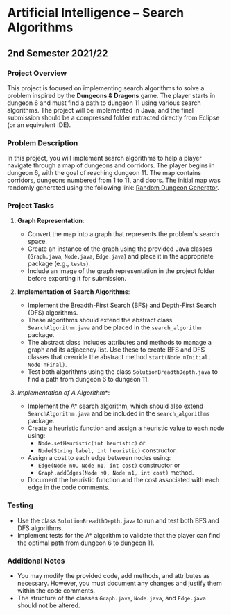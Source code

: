 # Artificial Intelligence – Search Algorithms

## 2nd Semester 2021/22

### Project Overview

This project is focused on implementing search algorithms to solve a problem inspired by the **Dungeons & Dragons** game. The player starts in dungeon 6 and must find a path to dungeon 11 using various search algorithms. The project will be implemented in Java, and the final submission should be a compressed folder extracted directly from Eclipse (or an equivalent IDE).


### Problem Description

In this project, you will implement search algorithms to help a player navigate through a map of dungeons and corridors. The player begins in dungeon 6, with the goal of reaching dungeon 11. The map contains corridors, dungeons numbered from 1 to 11, and doors. The initial map was randomly generated using the following link: [Random Dungeon Generator](https://donjon.bin.sh/fantasy/dungeon/).

### Project Tasks

1. **Graph Representation**:
    - Convert the map into a graph that represents the problem's search space.
    - Create an instance of the graph using the provided Java classes (`Graph.java`, `Node.java`, `Edge.java`) and place it in the appropriate package (e.g., `tests`).
    - Include an image of the graph representation in the project folder before exporting it for submission.

2. **Implementation of Search Algorithms**:
    - Implement the Breadth-First Search (BFS) and Depth-First Search (DFS) algorithms.
    - These algorithms should extend the abstract class `SearchAlgorithm.java` and be placed in the `search_algorithm` package.
    - The abstract class includes attributes and methods to manage a graph and its adjacency list. Use these to create BFS and DFS classes that override the abstract method `start(Node nInitial, Node nFinal)`.
    - Test both algorithms using the class `SolutionBreadthDepth.java` to find a path from dungeon 6 to dungeon 11.

3. **Implementation of A* Algorithm**:
    - Implement the A* search algorithm, which should also extend `SearchAlgorithm.java` and be included in the `search_algorithms` package.
    - Create a heuristic function and assign a heuristic value to each node using:
        - `Node.setHeuristic(int heuristic)` or
        - `Node(String label, int heuristic)` constructor.
    - Assign a cost to each edge between nodes using:
        - `Edge(Node n0, Node n1, int cost)` constructor or
        - `Graph.addEdges(Node n0, Node n1, int cost)` method.
    - Document the heuristic function and the cost associated with each edge in the code comments.

### Testing

- Use the class `SolutionBreadthDepth.java` to run and test both BFS and DFS algorithms.
- Implement tests for the A* algorithm to validate that the player can find the optimal path from dungeon 6 to dungeon 11.

### Additional Notes

- You may modify the provided code, add methods, and attributes as necessary. However, you must document any changes and justify them within the code comments.
- The structure of the classes `Graph.java`, `Node.java`, and `Edge.java` should not be altered.
